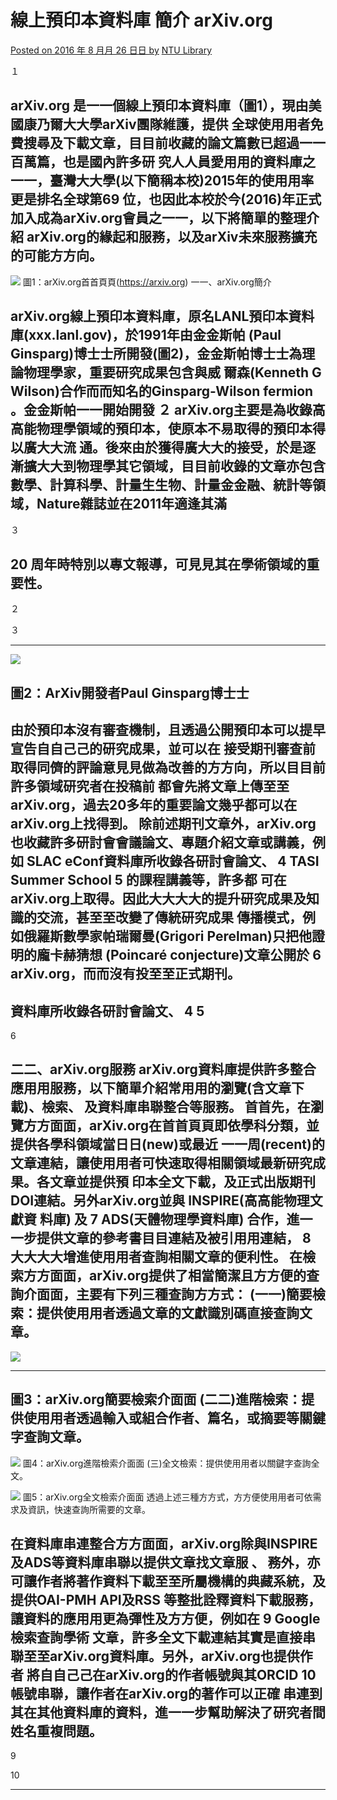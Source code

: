 # 線上預印本資料庫 簡介 arXiv.org

[Posted on 2016 年 8 ⽉月 26 ⽇日 by](http://tul.blog.ntu.edu.tw/archives/17366) [NTU Library](http://tul.blog.ntu.edu.tw/archives/author/tul)

１
## arXiv.org 是⼀一個線上預印本資料庫（圖1），現由美國康乃爾⼤大學arXiv團隊維護，提供 全球使⽤用者免費搜尋及下載文章，⽬目前收藏的論文篇數已超過⼀一百萬篇，也是國內許多研 究⼈人員愛⽤用的資料庫之⼀一，臺灣⼤大學(以下簡稱本校)2015年的使⽤用率更是排名全球第69 位，也因此本校於今(2016)年正式加入成為arXiv.org會員之⼀一，以下將簡單的整理介紹 arXiv.org的緣起和服務，以及arXiv未來服務擴充的可能⽅方向。

![](images/arXiv.pdf-0-0.png) 圖1：arXiv.org⾸首⾴頁(https://arxiv.org) ⼀一、arXiv.org簡介

## arXiv.org線上預印本資料庫，原名LANL預印本資料庫(xxx.lanl.gov)，於1991年由⾦金斯帕 (Paul Ginsparg)博⼠士所開發(圖2)，⾦金斯帕博⼠士為理論物理學家，重要研究成果包含與威 爾森(Kenneth G Wilson)合作⽽而知名的Ginsparg-Wilson fermion 。⾦金斯帕⼀一開始開發 ２ arXiv.org主要是為收錄⾼高能物理學領域的預印本，使原本不易取得的預印本得以廣⼤大流 通。後來由於獲得廣⼤大的接受，於是逐漸擴⼤大到物理學其它領域，⽬目前收錄的文章亦包含 數學、計算科學、計量⽣生物、計量⾦金融、統計等領域，Nature雜誌並在2011年適逢其滿

３
## 20 周年時特別以專文報導，可⾒見其在學術領域的重要性。


２


３


-----

![](images/arXiv.pdf-1-0.png)
## 圖2：ArXiv開發者Paul Ginsparg博⼠士

## 由於預印本沒有審查機制，且透過公開預印本可以提早宣告⾃自⼰己的研究成果，並可以在 接受期刊審查前取得同儕的評論意⾒見做為改善的⽅方向，所以⽬目前許多領域研究者在投稿前 都會先將文章上傳⾄至arXiv.org，過去20多年的重要論文幾乎都可以在arXiv.org上找得到。 除前述期刊文章外，arXiv.org也收藏許多研討會會議論文、專題介紹文章或講義，例如 SLAC eConf資料庫所收錄各研討會論文、 4 TASI  Summer School 5 的課程講義等，許多都 可在arXiv.org上取得。因此⼤大⼤大的提升研究成果及知識的交流，甚⾄至改變了傳統研究成果 傳播模式，例如俄羅斯數學家帕瑞爾曼(Grigori Perelman)只把他證明的龐卡赫猜想 (Poincaré conjecture)文章公開於 6 arXiv.org，⽽而沒有投⾄至正式期刊。

## 資料庫所收錄各研討會論文、 4 5


6

## ⼆二、arXiv.org服務 arXiv.org資料庫提供許多整合應⽤用服務，以下簡單介紹常⽤用的瀏覽(含文章下載)、檢索、 及資料庫串聯整合等服務。 ⾸首先，在瀏覽⽅方⾯面，arXiv.org在⾸首⾴頁即依學科分類，並提供各學科領域當⽇日(new)或最近 ⼀一周(recent)的文章連結，讓使⽤用者可快速取得相關領域最新研究成果。各文章並提供預 印本全文下載，及正式出版期刊DOI連結。另外arXiv.org並與 INSPIRE(⾼高能物理文獻資 料庫) 及 7 ADS(天體物理學資料庫) 合作，進⼀一步提供文章的參考書⽬目連結及被引⽤用連結， 8 ⼤大⼤大增進使⽤用者查詢相關文章的便利性。 在檢索⽅方⾯面，arXiv.org提供了相當簡潔且⽅方便的查詢介⾯面，主要有下列三種查詢⽅方式： (⼀一)簡要檢索：提供使⽤用者透過文章的文獻識別碼直接查詢文章。


![](images/arXiv.pdf-1-1.png)

-----

## 圖3：arXiv.org簡要檢索介⾯面 (⼆二)進階檢索：提供使⽤用者透過輸入或組合作者、篇名，或摘要等關鍵字查詢文章。

![](images/arXiv.pdf-2-0.png) 圖4：arXiv.org進階檢索介⾯面 (三)全文檢索：提供使⽤用者以關鍵字查詢全文。

![](images/arXiv.pdf-2-1.png) 圖5：arXiv.org全文檢索介⾯面 透過上述三種⽅方式，⽅方便使⽤用者可依需求及資訊，快速查詢所需要的文章。

## 在資料庫串連整合⽅方⾯面，arXiv.org除與INSPIRE及ADS等資料庫串聯以提供文章找文章服 、 務外，亦可讓作者將著作資料下載⾄至所屬機構的典藏系統，及提供OAI-PMH API及RSS 等整批詮釋資料下載服務，讓資料的應⽤用更為彈性及⽅方便，例如在 9 Google檢索查詢學術 文章，許多全文下載連結其實是直接串聯⾄至arXiv.org資料庫。另外，arXiv.org也提供作者 將⾃自⼰己在arXiv.org的作者帳號與其ORCID 10 帳號串聯，讓作者在arXiv.org的著作可以正確 串連到其在其他資料庫的資料，進⼀一步幫助解決了研究者間姓名重複問題。


9


10


-----

